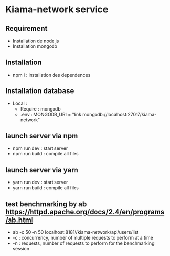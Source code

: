 # Kiama-network service

## Requirement
- Installation de node js
- Installation mongodb

## Installation
* npm i : installation des dependences

## Installation database
* Local :
    * Require : mongodb
    * .env :  MONGODB_URI = "link mongodb://localhost:27017/kiama-network"

## launch server via npm 
* npm run dev : start server
* npm run build : compile all files

## launch server via yarn
* yarn run dev : start server
* yarn run build : compile all files

## test benchmarking by ab https://httpd.apache.org/docs/2.4/en/programs/ab.html
* ab -c 50 -n 50 localhost:8181//kiama-network/api/users/list
* -c : concurrency, number of multiple requests to perform at a time 
* -n : requests, number of requests to perform for the benchmarking session


